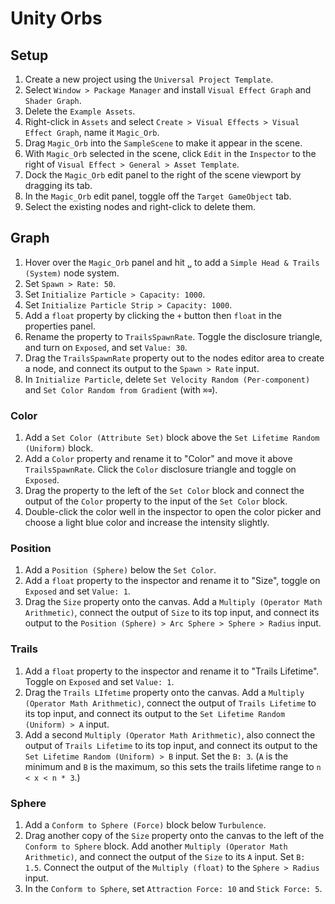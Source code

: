# Unity Orbs

## Setup

1. Create a new project using the `Universal Project Template`.
2. Select `Window > Package Manager` and install `Visual Effect Graph` and `Shader Graph`.
3. Delete the `Example Assets`.
4. Right-click in `Assets` and select `Create > Visual Effects > Visual Effect Graph`, name it `Magic_Orb`.
5. Drag `Magic_Orb` into the `SampleScene` to make it appear in the scene.
6. With `Magic_Orb` selected in the scene, click `Edit` in the `Inspector` to the right of `Visual Effect > General > Asset Template`.
7. Dock the `Magic_Orb` edit panel to the right of the scene viewport by dragging its tab.
8. In the `Magic_Orb` edit panel, toggle off the `Target GameObject` tab.
9. Select the existing nodes and right-click to delete them.

## Graph

1. Hover over the `Magic_Orb` panel and hit `␣` to add a `Simple Head & Trails (System)` node system.
2. Set `Spawn > Rate: 50`.
3. Set `Initialize Particle > Capacity: 1000`.
4. Set `Initialize Particle Strip > Capacity: 1000`.
5. Add a `float` property by clicking the `+` button then `float` in the properties panel.
6. Rename the property to `TrailsSpawnRate`. Toggle the disclosure triangle, and turn on `Exposed`, and set `Value: 30`.
7. Drag the `TrailsSpawnRate` property out to the nodes editor area to create a node, and connect its output to the `Spawn > Rate` input.
8. In `Initialize Particle`, delete `Set Velocity Random (Per-component)` and `Set Color Random from Gradient` (with `⌘⌫`).

### Color

1. Add a `Set Color (Attribute Set)` block above the `Set Lifetime Random (Uniform)` block.
2. Add a `Color` property and rename it to "Color" and move it above `TrailsSpawnRate`. Click the `Color` disclosure triangle and toggle on `Exposed`.
3. Drag the property to the left of the `Set Color` block and connect the output of the `Color` property to the input of the `Set Color` block.
4. Double-click the color well in the inspector to open the color picker and choose a light blue color and increase the intensity slightly.

### Position

1. Add a `Position (Sphere)` below the `Set Color`.
2. Add a `float` property to the inspector and rename it to "Size", toggle on `Exposed` and set `Value: 1`.
3. Drag the `Size` property onto the canvas. Add a `Multiply (Operator Math Arithmetic)`, connect the output of `Size` to its top input, and connect its output to the `Position (Sphere) > Arc Sphere > Sphere > Radius` input.

### Trails

1. Add a `float` property to the inspector and rename it to "Trails Lifetime". Toggle on `Exposed` and set `Value: 1`.
2. Drag the `Trails LIfetime` property onto the canvas. Add a `Multiply (Operator Math Arithmetic)`, connect the output of `Trails Lifetime` to its top input, and connect its output to the `Set Lifetime Random (Uniform) > A` input.
3. Add a second `Multiply (Operator Math Arithmetic)`, also connect the output of `Trails Lifetime` to its top input, and connect its output to the `Set Lifetime Random (Uniform) > B` input. Set the `B: 3`. (`A` is the minimum and `B` is the maximum, so this sets the trails lifetime range to `n < x < n * 3`.)

### Sphere

1. Add a `Conform to Sphere (Force)` block below `Turbulence`.
2. Drag another copy of the `Size` property onto the canvas to the left of the `Conform to Sphere` block. Add another `Multiply (Operator Math Arithmetic)`, and connect the output of the `Size` to its `A` input. Set `B: 1.5`. Connect the output of the `Multiply (float)` to the `Sphere > Radius` input.
3. In the `Conform to Sphere`, set `Attraction Force: 10` and `Stick Force: 5`.